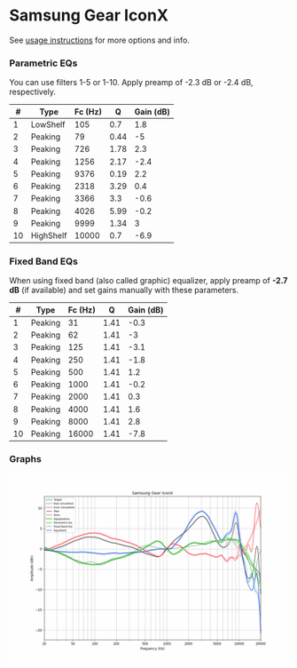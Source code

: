 # Samsung Gear IconX
See [usage instructions](https://github.com/jaakkopasanen/AutoEq#usage) for more options and info.

### Parametric EQs
You can use filters 1-5 or 1-10. Apply preamp of -2.3 dB or -2.4 dB, respectively.

|   # | Type      |   Fc (Hz) |    Q |   Gain (dB) |
|-----|-----------|-----------|------|-------------|
|   1 | LowShelf  |       105 | 0.7  |         1.8 |
|   2 | Peaking   |        79 | 0.44 |        -5   |
|   3 | Peaking   |       726 | 1.78 |         2.3 |
|   4 | Peaking   |      1256 | 2.17 |        -2.4 |
|   5 | Peaking   |      9376 | 0.19 |         2.2 |
|   6 | Peaking   |      2318 | 3.29 |         0.4 |
|   7 | Peaking   |      3366 | 3.3  |        -0.6 |
|   8 | Peaking   |      4026 | 5.99 |        -0.2 |
|   9 | Peaking   |      9999 | 1.34 |         3   |
|  10 | HighShelf |     10000 | 0.7  |        -6.9 |

### Fixed Band EQs
When using fixed band (also called graphic) equalizer, apply preamp of **-2.7 dB** (if available) and set gains manually with these parameters.

|   # | Type    |   Fc (Hz) |    Q |   Gain (dB) |
|-----|---------|-----------|------|-------------|
|   1 | Peaking |        31 | 1.41 |        -0.3 |
|   2 | Peaking |        62 | 1.41 |        -3   |
|   3 | Peaking |       125 | 1.41 |        -3.1 |
|   4 | Peaking |       250 | 1.41 |        -1.8 |
|   5 | Peaking |       500 | 1.41 |         1.2 |
|   6 | Peaking |      1000 | 1.41 |        -0.2 |
|   7 | Peaking |      2000 | 1.41 |         0.3 |
|   8 | Peaking |      4000 | 1.41 |         1.6 |
|   9 | Peaking |      8000 | 1.41 |         2.8 |
|  10 | Peaking |     16000 | 1.41 |        -7.8 |

### Graphs
![](./Samsung%20Gear%20IconX.png)
